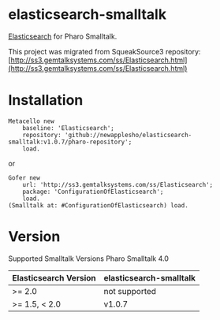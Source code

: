 # elasticsearch-smalltalk
[Elasticsearch](https://www.elastic.co/products/elasticsearch) for Pharo Smalltalk.

This project was migrated from SqueakSource3 repository: [http://ss3.gemtalksystems.com/ss/Elasticsearch.html](http://ss3.gemtalksystems.com/ss/Elasticsearch.html)


# Installation

```smalltalk
Metacello new    baseline: 'Elasticsearch';    repository: 'github://newapplesho/elasticsearch-smalltalk:v1.0.7/pharo-repository';    load.```

or


```smalltalk
Gofer new
    url: 'http://ss3.gemtalksystems.com/ss/Elasticsearch';
    package: 'ConfigurationOfElasticsearch';
	load.
(Smalltalk at: #ConfigurationOfElasticsearch) load.
```

# Version

Supported Smalltalk Versions Pharo Smalltalk 4.0

| Elasticsearch Version | elasticsearch-smalltalk  |
| --------------------- | ------------------------ |
| >= 2.0                | not supported            |
| >= 1.5, < 2.0         | v1.0.7                   |
